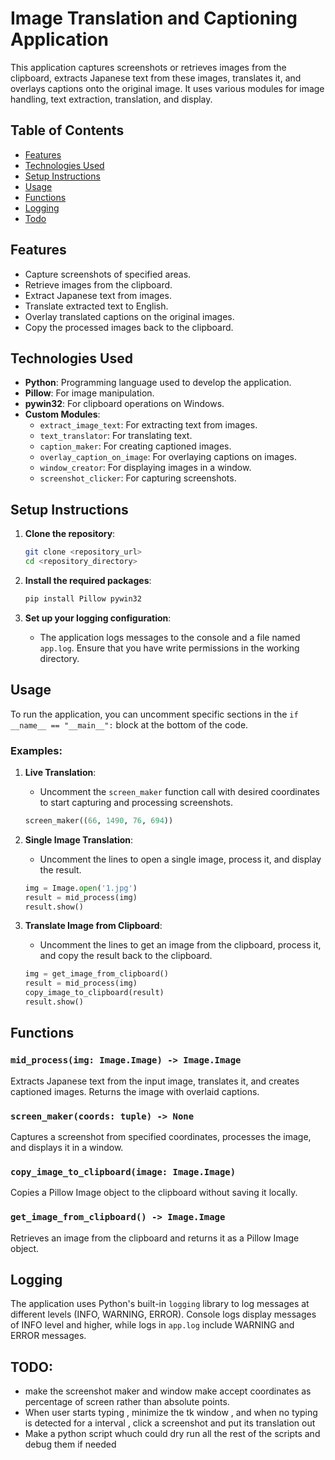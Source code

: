 # Image Translation and Captioning Application

This application captures screenshots or retrieves images from the clipboard, extracts Japanese text from these images, translates it, and overlays captions onto the original image. It uses various modules for image handling, text extraction, translation, and display.

## Table of Contents

- [Features](#features)
- [Technologies Used](#technologies-used)
- [Setup Instructions](#setup-instructions)
- [Usage](#usage)
- [Functions](#functions)
- [Logging](#logging)
- [Todo](#TODO)

## Features

- Capture screenshots of specified areas.
- Retrieve images from the clipboard.
- Extract Japanese text from images.
- Translate extracted text to English.
- Overlay translated captions on the original images.
- Copy the processed images back to the clipboard.

## Technologies Used

- **Python**: Programming language used to develop the application.
- **Pillow**: For image manipulation.
- **pywin32**: For clipboard operations on Windows.
- **Custom Modules**: 
  - `extract_image_text`: For extracting text from images.
  - `text_translator`: For translating text.
  - `caption_maker`: For creating captioned images.
  - `overlay_caption_on_image`: For overlaying captions on images.
  - `window_creator`: For displaying images in a window.
  - `screenshot_clicker`: For capturing screenshots.

## Setup Instructions

1. **Clone the repository**:
   ```bash
   git clone <repository_url>
   cd <repository_directory>
   ```

2. **Install the required packages**:
   ```bash
   pip install Pillow pywin32
   ```

3. **Set up your logging configuration**:
   - The application logs messages to the console and a file named `app.log`. Ensure that you have write permissions in the working directory.

## Usage

To run the application, you can uncomment specific sections in the `if __name__ == "__main__":` block at the bottom of the code.

### Examples:

1. **Live Translation**: 
   - Uncomment the `screen_maker` function call with desired coordinates to start capturing and processing screenshots.
   ```python
   screen_maker((66, 1490, 76, 694))
   ```

2. **Single Image Translation**: 
   - Uncomment the lines to open a single image, process it, and display the result.
   ```python
   img = Image.open('1.jpg')
   result = mid_process(img)
   result.show()
   ```

3. **Translate Image from Clipboard**:
   - Uncomment the lines to get an image from the clipboard, process it, and copy the result back to the clipboard.
   ```python
   img = get_image_from_clipboard()
   result = mid_process(img)
   copy_image_to_clipboard(result)
   result.show()
   ```

## Functions

### `mid_process(img: Image.Image) -> Image.Image`
Extracts Japanese text from the input image, translates it, and creates captioned images. Returns the image with overlaid captions.

### `screen_maker(coords: tuple) -> None`
Captures a screenshot from specified coordinates, processes the image, and displays it in a window.

### `copy_image_to_clipboard(image: Image.Image)`
Copies a Pillow Image object to the clipboard without saving it locally.

### `get_image_from_clipboard() -> Image.Image`
Retrieves an image from the clipboard and returns it as a Pillow Image object.

## Logging

The application uses Python's built-in `logging` library to log messages at different levels (INFO, WARNING, ERROR). Console logs display messages of INFO level and higher, while logs in `app.log` include WARNING and ERROR messages. 



## TODO:
   -  make the screenshot maker and window make accept coordinates as percentage of screen rather than absolute points.
   - When user starts typing , minimize the tk window , and when no typing is detected for a interval , click a screenshot and put its translation out 
   - Make a python script whuch could dry run all the rest of the scripts and debug them if needed